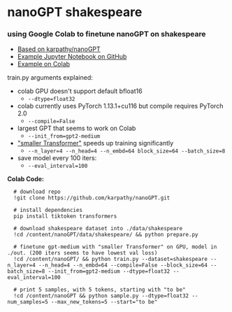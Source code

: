 # nanoGPT shakespeare
### using Google Colab to finetune nanoGPT on shakespeare

* [Based on karpathy/nanoGPT](https://github.com/karpathy/nanoGPT)
* [Example Jupyter Notebook on GitHub](https://github.com/eniompw/nanoGPTshakespeare/blob/main/nanoGPTshakespeare.ipynb)
* [Example on Colab](https://colab.research.google.com/drive/1G97dn-Ivle2PgjH3MXjnkOHYOnxlrf79)

train.py arguments explained:

* colab GPU doesn't support default bfloat16
  * `--dtype=float32`
* colab currently uses PyTorch 1.13.1+cu116 but compile requires PyTorch 2.0
  * `--compile=False`
*  largest GPT that seems to work on Colab
   *  `--init_from=gpt2-medium`
* ["smaller Transformer"](https://github.com/karpathy/nanoGPT#i-only-have-a-macbook) speeds up training significantly 
  * `--n_layer=4 --n_head=4 --n_embd=64 block_size=64 --batch_size=8`
* save model every 100 iters:
  * `--eval_interval=100`


**Colab Code:**
```
  # download repo
  !git clone https://github.com/karpathy/nanoGPT.git
  
  # install dependencies
  pip install tiktoken transformers
  
  # download shakespeare dataset into ./data/shakespeare
  !cd /content/nanoGPT/data/shakespeare/ && python prepare.py
  
  # finetune gpt-medium with "smaller Transformer" on GPU, model in ./out. (200 iters seems to have lowest val loss) 
  !cd /content/nanoGPT/ && python train.py --dataset=shakespeare --n_layer=4 --n_head=4 --n_embd=64 --compile=False --block_size=64 --batch_size=8 --init_from=gpt2-medium --dtype=float32 --eval_interval=100
  
  # print 5 samples, with 5 tokens, starting with "to be"
  !cd /content/nanoGPT && python sample.py --dtype=float32 --num_samples=5 --max_new_tokens=5 --start="to be"
```
